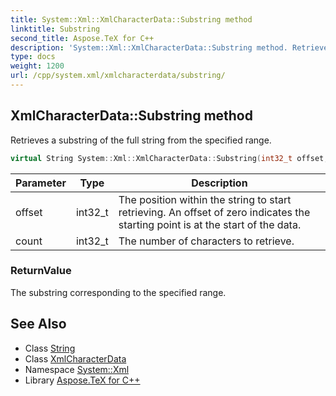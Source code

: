 ```yaml
---
title: System::Xml::XmlCharacterData::Substring method
linktitle: Substring
second_title: Aspose.TeX for C++
description: 'System::Xml::XmlCharacterData::Substring method. Retrieves a substring of the full string from the specified range in C++.'
type: docs
weight: 1200
url: /cpp/system.xml/xmlcharacterdata/substring/
---
```

## XmlCharacterData::Substring method


Retrieves a substring of the full string from the specified range.

```cpp
virtual String System::Xml::XmlCharacterData::Substring(int32_t offset, int32_t count)
```


| Parameter | Type | Description |
| --- | --- | --- |
| offset | int32_t | The position within the string to start retrieving. An offset of zero indicates the starting point is at the start of the data. |
| count | int32_t | The number of characters to retrieve. |

### ReturnValue

The substring corresponding to the specified range.

## See Also

* Class [String](../../../system/string/)
* Class [XmlCharacterData](../)
* Namespace [System::Xml](../../)
* Library [Aspose.TeX for C++](../../../)

